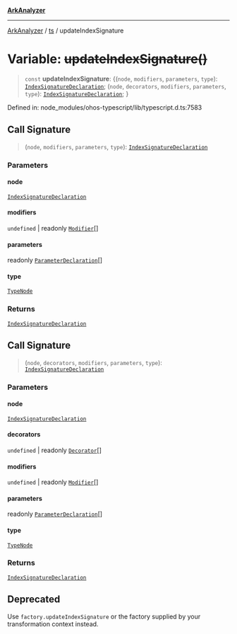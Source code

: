 [**ArkAnalyzer**](../../../../README.md)

***

[ArkAnalyzer](../../../../globals.md) / [ts](../README.md) / updateIndexSignature

# Variable: ~~updateIndexSignature()~~

> `const` **updateIndexSignature**: \{(`node`, `modifiers`, `parameters`, `type`): [`IndexSignatureDeclaration`](../interfaces/IndexSignatureDeclaration.md); (`node`, `decorators`, `modifiers`, `parameters`, `type`): [`IndexSignatureDeclaration`](../interfaces/IndexSignatureDeclaration.md); \}

Defined in: node\_modules/ohos-typescript/lib/typescript.d.ts:7583

## Call Signature

> (`node`, `modifiers`, `parameters`, `type`): [`IndexSignatureDeclaration`](../interfaces/IndexSignatureDeclaration.md)

### Parameters

#### node

[`IndexSignatureDeclaration`](../interfaces/IndexSignatureDeclaration.md)

#### modifiers

`undefined` | readonly [`Modifier`](../type-aliases/Modifier.md)[]

#### parameters

readonly [`ParameterDeclaration`](../interfaces/ParameterDeclaration.md)[]

#### type

[`TypeNode`](../interfaces/TypeNode.md)

### Returns

[`IndexSignatureDeclaration`](../interfaces/IndexSignatureDeclaration.md)

## Call Signature

> (`node`, `decorators`, `modifiers`, `parameters`, `type`): [`IndexSignatureDeclaration`](../interfaces/IndexSignatureDeclaration.md)

### Parameters

#### node

[`IndexSignatureDeclaration`](../interfaces/IndexSignatureDeclaration.md)

#### decorators

`undefined` | readonly [`Decorator`](../interfaces/Decorator.md)[]

#### modifiers

`undefined` | readonly [`Modifier`](../type-aliases/Modifier.md)[]

#### parameters

readonly [`ParameterDeclaration`](../interfaces/ParameterDeclaration.md)[]

#### type

[`TypeNode`](../interfaces/TypeNode.md)

### Returns

[`IndexSignatureDeclaration`](../interfaces/IndexSignatureDeclaration.md)

## Deprecated

Use `factory.updateIndexSignature` or the factory supplied by your transformation context instead.
